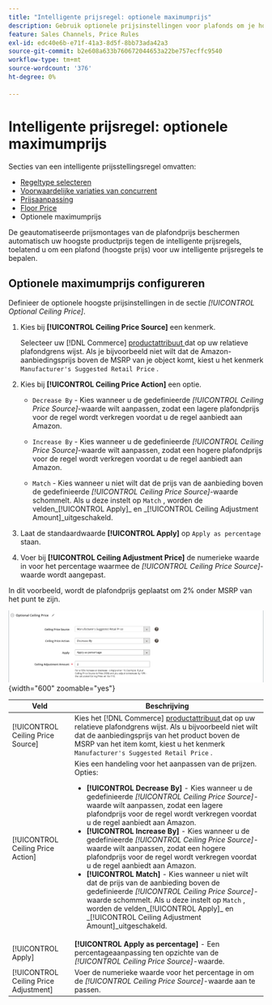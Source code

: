 ```yaml
---
title: "Intelligente prijsregel: optionele maximumprijs"
description: Gebruik optionele prijsinstellingen voor plafonds om je hoogste productprijs te beschermen tegen de intelligente prijsregels die je Amazon-aanbiedingen beheren.
feature: Sales Channels, Price Rules
exl-id: edc40e6b-e71f-41a3-8d5f-8bb73ada42a3
source-git-commit: b2e608a633b760672044653a22be757ecffc9540
workflow-type: tm+mt
source-wordcount: '376'
ht-degree: 0%

---
```


# Intelligente prijsregel: optionele maximumprijs

Secties van een intelligente prijsstellingsregel omvatten:

- [Regeltype selecteren](./intelligent-repricing-rules.md)
- [Voorwaardelijke variaties van concurrent](./competitor-conditional-variances.md)
- [Prijsaanpassing](./price-adjustment.md)
- [Floor Price](./floor-price.md)
- Optionele maximumprijs

De geautomatiseerde prijsmontages van de plafondprijs beschermen automatisch uw hoogste productprijs tegen de intelligente prijsregels, toelatend u om een plafond (hoogste prijs) voor uw intelligente prijsregels te bepalen.

## Optionele maximumprijs configureren

Definieer de optionele hoogste prijsinstellingen in de sectie _[!UICONTROL Optional Ceiling Price]_.

1. Kies bij **[!UICONTROL Ceiling Price Source]** een kenmerk.

   Selecteer uw [!DNL Commerce] [ productattribuut ](https://experienceleague.adobe.com/docs/commerce-admin/catalog/product-attributes/product-attributes.html) dat op uw relatieve plafondgrens wijst. Als je bijvoorbeeld niet wilt dat de Amazon-aanbiedingsprijs boven de MSRP van je object komt, kiest u het kenmerk `Manufacturer's Suggested Retail Price` .

1. Kies bij **[!UICONTROL Ceiling Price Action]** een optie.

   - `Decrease By` - Kies wanneer u de gedefinieerde _[!UICONTROL Ceiling Price Source]_-waarde wilt aanpassen, zodat een lagere plafondprijs voor de regel wordt verkregen voordat u de regel aanbiedt aan Amazon.

   - `Increase By` - Kies wanneer u de gedefinieerde _[!UICONTROL Ceiling Price Source]_-waarde wilt aanpassen, zodat een hogere plafondprijs voor de regel wordt verkregen voordat u de regel aanbiedt aan Amazon.

   - `Match` - Kies wanneer u niet wilt dat de prijs van de aanbieding boven de gedefinieerde _[!UICONTROL Ceiling Price Source]_-waarde schommelt. Als u deze instelt op `Match` , worden de velden_[!UICONTROL Apply]_ en _[!UICONTROL Ceiling Adjustment Amount]_uitgeschakeld.

1. Laat de standaardwaarde **[!UICONTROL Apply]** op `Apply as percentage` staan.

1. Voer bij **[!UICONTROL Ceiling Adjustment Price]** de numerieke waarde in voor het percentage waarmee de _[!UICONTROL Ceiling Price Source]_-waarde wordt aangepast.

In dit voorbeeld, wordt de plafondprijs geplaatst om 2% onder MSRP van het punt te zijn.

![ Intelligente repricing regel - facultatieve plafondprijs ](assets/ob-intelligent-price-rule-ceiling.png){width="600" zoomable="yes"}

| Veld | Beschrijving |
|---------------------------------------|-----------------------------------------------------------------------------------------------------------------------------------------------------------------------------------------------------------------------------------------------------------------------------------------------------------------------------------------------------------------------------------------------------------------------------------------------------------------------------------------------------------------------------------------------------------------------------------------------------------------------------------------------------------------------------------------------------------------------------------------------------------|
| [!UICONTROL Ceiling Price Source] | Kies het [!DNL Commerce] [ productattribuut ](https://experienceleague.adobe.com/docs/commerce-admin/catalog/product-attributes/product-attributes.html) dat op uw relatieve plafondgrens wijst. Als u bijvoorbeeld niet wilt dat de aanbiedingsprijs van het product boven de MSRP van het item komt, kiest u het kenmerk `Manufacturer's Suggested Retail Price` . |
| [!UICONTROL Ceiling Price Action] | Kies een handeling voor het aanpassen van de prijzen. Opties:<ul><li>**[!UICONTROL Decrease By]** - Kies wanneer u de gedefinieerde _[!UICONTROL Ceiling Price Source]_-waarde wilt aanpassen, zodat een lagere plafondprijs voor de regel wordt verkregen voordat u de regel aanbiedt aan Amazon.</li><li>**[!UICONTROL Increase By]** - Kies wanneer u de gedefinieerde _[!UICONTROL Ceiling Price Source]_-waarde wilt aanpassen, zodat een hogere plafondprijs voor de regel wordt verkregen voordat u de regel aanbiedt aan Amazon.</li><li>**[!UICONTROL Match]** - Kies wanneer u niet wilt dat de prijs van de aanbieding boven de gedefinieerde _[!UICONTROL Ceiling Price Source]_-waarde schommelt. Als u deze instelt op `Match` , worden de velden_[!UICONTROL Apply]_ en _[!UICONTROL Ceiling Adjustment Amount]_uitgeschakeld.</li></ul> |
| [!UICONTROL Apply] | **[!UICONTROL Apply as percentage]** - Een percentageaanpassing ten opzichte van de _[!UICONTROL Ceiling Price Source]_-waarde. |
| [!UICONTROL Ceiling Price Adjustment] | Voer de numerieke waarde voor het percentage in om de _[!UICONTROL Ceiling Price Source]_-waarde aan te passen. |

